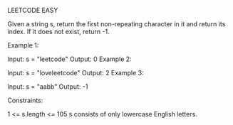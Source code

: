 LEETCODE EASY

Given a string s, return the first non-repeating character in it and return its index. If it does not exist, return -1.



Example 1:

Input: s = "leetcode"
Output: 0
Example 2:

Input: s = "loveleetcode"
Output: 2
Example 3:

Input: s = "aabb"
Output: -1


Constraints:

1 <= s.length <= 105
s consists of only lowercase English letters.
